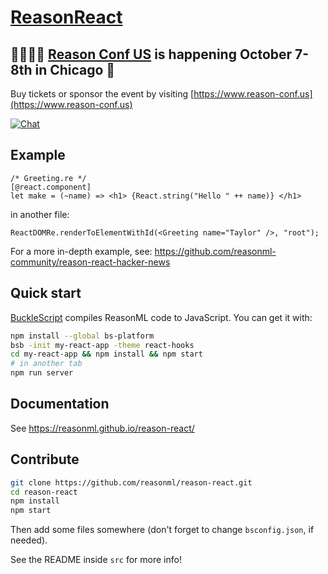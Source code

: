 # [ReasonReact](https://reasonml.github.io/reason-react/)

## 👋🏻👋🏻 [Reason Conf US](https://www.reason-conf.us) is happening October 7-8th in Chicago 🎉 
Buy tickets or sponsor the event by visiting [https://www.reason-conf.us](https://www.reason-conf.us)

[![Chat](https://img.shields.io/discord/235176658175262720.svg?logo=discord&colorb=blue)](https://discord.gg/reasonml)

## Example

```reason
/* Greeting.re */
[@react.component]
let make = (~name) => <h1> {React.string("Hello " ++ name)} </h1>
```

in another file:

```reason
ReactDOMRe.renderToElementWithId(<Greeting name="Taylor" />, "root");
```

For a more in-depth example, see: https://github.com/reasonml-community/reason-react-hacker-news

## Quick start

[BuckleScript](http://bucklescript.github.io/) compiles ReasonML code to JavaScript. You can get it with:

```sh
npm install --global bs-platform
bsb -init my-react-app -theme react-hooks
cd my-react-app && npm install && npm start
# in another tab
npm run server
```

## Documentation

See https://reasonml.github.io/reason-react/

## Contribute

```sh
git clone https://github.com/reasonml/reason-react.git
cd reason-react
npm install
npm start
```

Then add some files somewhere (don't forget to change `bsconfig.json`, if needed).

See the README inside `src` for more info!
